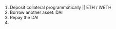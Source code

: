 1. Deposit collateral programmatically || ETH / WETH
2. Borrow another asset: DAI
3. Repay the DAI
4.
